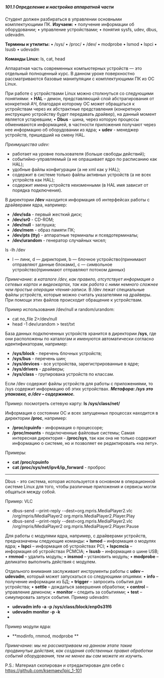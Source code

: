 ##### 101.1 Определение и настройка аппаратной части
Студент должен разбираться в управлении основными комплектующими ПК.
**Изучаем:**
•	получение информации об оборудовании;
•	управление устройствами;
•	понятия sysfs, udev, dbus, udevadm.

**Термины и утилиты:**
•	/sys/
•	/proc/
•	/dev/
•	modprobe
•	lsmod
•	lspci
•	lsusb
•	udevadm

**Команды Linux:**
ls, cat, head

Аппаратная часть современных компьютерных устройств — это отдельный полноценный курс. В данном уроке поверхностно рассматриваются базовые манипуляции с комплектующими ПК из ОС Linux.

При работе с устройствами Linux можно столкнуться со следующими понятиями:
•	**HAL** – демон, представляющий слой абстрагирования от конкретной АЧ, благодаря которому ОС может обращаться к устройствам через их абстрактные представления (конкретную инструкцию устройству будет передавать драйвер), на данный момент является устаревшим;
•	**Dbus** - шина, через которую процессы обмениваются информацией, в частности  приложения получают через нее информацию об оборудовании из ядра;
•	**udev** - менеджер устройств, пришедший на смену HAL.

_Преимущества udev:_
-	работает на уровне пользователя (больше свободы действий);
-	событийно-управляемый (а не опрашивает ядро по расписанию как HAL);
-	удобные файлы конфигурации (а не xml как у HAL);
-	содержит в системе только файлы активных устройств (а не всех устройств как HAL);
-	содержит имена устройств неизменными (в HAL имя зависит от порядка подключения).

В директории **/dev** находится информация об интерфейсах работы с драйверами ядра, например:
* **/dev/sda**	 - первый жесткий диск;
* **/dev/sr0**	 - CD-ROM;
* **/dev/null**  - заглушка;
* **/dev/mem**   - образ памяти ПК;
* **/dev/pts (tty)** - аппаратные терминалы и псевдотерминалы;
* **/dev/urandom** - генератор случайных чисел;

ls -lh /dev
* l — линк, d — дириктория, b — блочное устройство(принимают отправляют данные блоками), c — символьное устройство(принимают отправляют потоком данных)

_Примечание: в каталоге /dev, как правило, отсутствует информация о сетевых картах и видеокартах, так как работа с ними немного сложнее чем простые операции чтения-записи._
В /dev лежат специальные файлы устройств, которые можно считать указателями на драйверы. При помощи этих файлов происходит обращение к устройствам.

Пример использования /dev/null и random/urandom:
* cat no_file 2>/dev/null
* head -1 dev/urandom > test/txt

База данных подключенных устройств хранится в директории **/sys**, где они расположены по каталогам и именуются автоматически согласно идентификаторам, например:
* **/sys/block**   - перечень блочных устройств;
* **/sys/bus**	   - перечень шин;
* **/sys/devices** - все устройства, зарегистрированные в ядре;
* **/sys/drivers** - драйверы;
* **/sys/class**   - групировака устройств по классам.

Если /dev содержит файлы устройств для работы с приложениями, то /sys содержит информацию об этих устройствах. 
_**Метафора: /sys это упаковка, а /dev – содержимое.**_

Пример: посмотреть сетевую карту:
**ls /sys/class/net/**

Информация о состоянии ОС и всех запущенных процессах находится в директории **/proc**, например:
* **/proc/cpuinfo** - информация о процессоре;
* **/proc/mounts** - подключенные файловые системы;
Самая интересная директория - **/proc/sys**, так как она не только содержит информацию о системе, но и позволяет ее редактировать «на лету».

Примеры:
* **cat /proc/cpuinfo**
* **cat /proc/sys/net/ipv4/ip_forward** - проброс
---

Dbus - это система, которая используется в основном в операционной системе Linux для того, чтобы различные приложения и сервисы могли общаться между собой.

Пример: VLC
* dbus-send --print-reply --dest=org.mpris.MediaPlayer2.vlc /org/mpris/MediaPlayer2 org.mpris.MediaPlayer2.Player.Play
* dbus-send --print-reply --dest=org.mpris.MediaPlayer2.vlc /org/mpris/MediaPlayer2 org.mpris.MediaPlayer2.Player.Pause

Для работы с модулями ядра, например, с драйверами устройств, предназначены следующие команды:
•	**lsmod** – информация о модулях ядра;
•	**lspci** – информация об устройствах PCI;
•	**lspcmciа** – информация об устройствах PCMCIA;
•	**lsusb** – информация о шине USB;
•	**rmmod**	– удалить модуль;
•	**insmod**	– установить модуль;
•	**modprobe** – деликатно выполнить действия с модулем.

Отдельного внимания заслуживает инструменты работы с **udev – udevadm**, который может запускаться со следующими опциями:
•	**info**	 	– получение информации из БД;
•	**trigger**		– запросить события для устройства;
•	**settle**		– дождаться завершения обработки;
•	**control** 	– управление демоном;
•	**monitor** 	– следить за событиями;
•	**test** 		– симулировать запуск события.
Пример udevadm:
* **udevadm info -a -p /sys/class/block/enp0s31f6**
* **udevadm monitor -p -k**
* 
Пример модули ядра:
* **modinfo, rmmod, modprobe **

_Примечание: мы не рассматриваем на данном этапе такие продвинутые действия, как создания собственных правил обработки событий оборудования, тем не менее вы сам можете их изучить._

P.S.: Материал скопирован и отредактирован для себя с https://github.com/ksemaev/lpic_1-101
